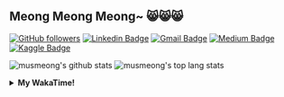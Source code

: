 ## Meong Meong Meong~ 😸😸😸

[![GitHub followers](https://img.shields.io/github/followers/musmeong?label=Follow&style=social)](https://github.com/musmeong/?tab=follow) [![Linkedin Badge](https://img.shields.io/badge/-Muhamad%20Mustain-blue?style=flat-square&logo=Linkedin&logoColor=white&link=https://www.linkedin.com/in/muhamad-mustain/)](https://www.linkedin.com/in/muhamad-mustain/) [![Gmail Badge](https://img.shields.io/badge/-muhmd.mustain@gmail.com-c14438?style=flat-square&logo=Gmail&logoColor=white&link=mailto:muhmd.mustain@gmail.com)](mailto:muhmd.mustain@gmail.com) [![Medium Badge](https://img.shields.io/badge/musmeong-12100E?style=flat-square&logo=medium&logoColor=white&link=https://www.medium.com/musmeong)](https://www.medium.com/musmeong) [![Kaggle Badge](https://img.shields.io/badge/-musmeong-20BEFF?style=flat-square&logo=Kaggle&logoColor=white&link=https://www.kaggle.com/musmeong)](https://www.kaggle.com/musmeong)

![musmeong's github stats](https://github-readme-stats.vercel.app/api?username=musmeong&show_icons=true&theme=tokyonight) 
![musmeong's top lang stats](https://github-readme-stats.vercel.app/api/top-langs/?username=musmeong&show_icons=true&theme=tokyonight&layout=compact&langs_count=10)

<details>
  <summary><b>My WakaTime!</b></summary>
  <br>
  
  <!--START_SECTION:waka-->
![Lines of code](https://img.shields.io/badge/From%20Hello%20World%20I%27ve%20Written-55057%20lines%20of%20code-blue)

**I'm an Early 🐤** 

```text
🌞 Morning    4 commits      ░░░░░░░░░░░░░░░░░░░░░░░░░   3.42% 
🌆 Daytime    71 commits     ███████████████░░░░░░░░░░   60.68% 
🌃 Evening    23 commits     █████░░░░░░░░░░░░░░░░░░░░   19.66% 
🌙 Night      19 commits     ████░░░░░░░░░░░░░░░░░░░░░   16.24%

```
📅 **I'm Most Productive on Friday** 

```text
Monday       18 commits     ███░░░░░░░░░░░░░░░░░░░░░░   15.38% 
Tuesday      8 commits      █░░░░░░░░░░░░░░░░░░░░░░░░   6.84% 
Wednesday    11 commits     ██░░░░░░░░░░░░░░░░░░░░░░░   9.4% 
Thursday     21 commits     ████░░░░░░░░░░░░░░░░░░░░░   17.95% 
Friday       23 commits     █████░░░░░░░░░░░░░░░░░░░░   19.66% 
Saturday     18 commits     ███░░░░░░░░░░░░░░░░░░░░░░   15.38% 
Sunday       18 commits     ███░░░░░░░░░░░░░░░░░░░░░░   15.38%

```


📊 **This Week I Spent My Time On** 

```text
⌚︎ Time Zone: Asia/Jakarta

💬 Programming Languages: 
Other                    1 hr 14 mins        █████████████████████████   100.0%

🔥 Editors: 
Browser                  48 mins             ████████████████░░░░░░░░░   65.28% 
Excel                    25 mins             ████████░░░░░░░░░░░░░░░░░   34.72%

💻 Operating System: 
Windows                  1 hr 14 mins        █████████████████████████   100.0%

```

**I Mostly Code in Jupyter Notebook** 

```text
Jupyter Notebook         7 repos             ████████████████░░░░░░░░░   63.64% 
Python                   2 repos             ████░░░░░░░░░░░░░░░░░░░░░   18.18% 
JavaScript               1 repo              ██░░░░░░░░░░░░░░░░░░░░░░░   9.09% 
Kotlin                   1 repo              ██░░░░░░░░░░░░░░░░░░░░░░░   9.09%

```



 Last Updated on 30/06/2021
<!--END_SECTION:waka-->
</details>
